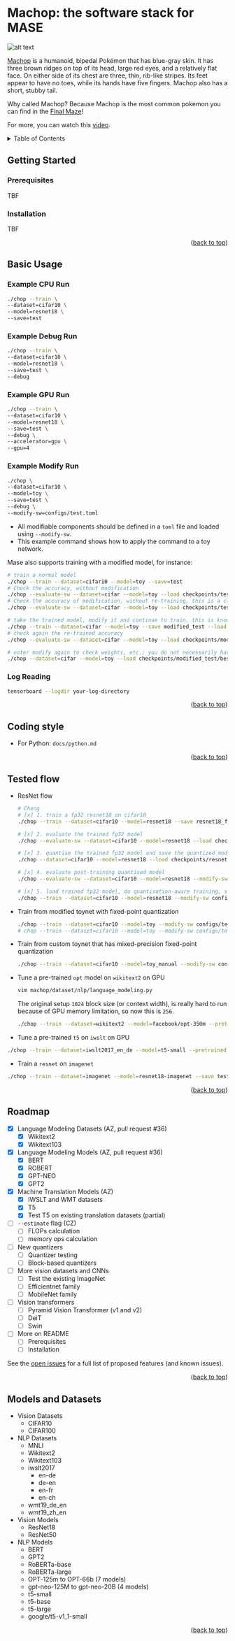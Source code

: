 # Machop: the software stack for MASE

![alt text](machop.png)

[Machop](https://bulbapedia.bulbagarden.net/wiki/Machop_(Pok%C3%A9mon)) is a humanoid, bipedal Pokémon that has blue-gray skin. It has three brown ridges on top of its head, large red eyes, and a relatively flat face. On either side of its chest are three, thin, rib-like stripes. Its feet appear to have no toes, while its hands have five fingers. Machop also has a short, stubby tail.

Why called Machop? Because Machop is the most common pokemon you can find in the [Final Maze](https://bulbapedia.bulbagarden.net/wiki/Final_Maze)!

For more, you can watch this [video](https://www.youtube.com/watch?v=JEUsN_KlDy8&ab_channel=Mah-Dry-Bread-Gameplay%26Streams%21).

<!-- TABLE OF CONTENTS -->
<details>
  <summary>Table of Contents</summary>
  <ol>
    <li>
      <a href="#getting-started">Getting Started</a>
      <ul>
        <li><a href="#prerequisites">Prerequisites</a></li>
        <li><a href="#installation">Installation</a></li>
      </ul>
    </li>
    <li>
      <a href="#basic-usage">Usage</a>
      <ul>
        <li><a href="#example-cpu-run">Example CPU Run</a></li>
        <li><a href="#example-debug-run">Example Debug Run</a></li>
        <li><a href="#example-gpu-run">Example GPU Run</a></li>
        <li><a href="#example-modify-run">Example Modify Run</a></li>
        <li><a href="#log-reading">Log Reading</a></li>
      </ul>
    </li>
    <li><a href="#coding-style">Coding Style</a></li>
    <li><a href="#tested-flow">Tested flow</a></li>
    <li><a href="#roadmap">Roadmap</a></li>
    <li><a href="#models-and-datasets">Models and Datasets</a></li>
  </ol>
</details>

<!-- GETTING STARTED -->
## Getting Started

### Prerequisites

TBF

### Installation

TBF

<p align="right">(<a href="#readme-top">back to top</a>)</p>

<!-- BASIC USAGE-->
## Basic Usage

### Example CPU Run

```bash
./chop --train \
--dataset=cifar10 \
--model=resnet18 \
--save=test
```

### Example Debug Run

```bash
./chop --train \
--dataset=cifar10 \
--model=resnet18 \
--save=test \
--debug
```

### Example GPU Run

```bash
./chop --train \
--dataset=cifar10 \
--model=resnet18 \
--save=test \
--debug \
--accelerator=gpu \
--gpu=4
```

### Example Modify Run

```bash
./chop \
--dataset=cifar10 \
--model=toy \
--save=test \
--debug \
--modify-sw=configs/test.toml
```

- All modifiable components should be defined in a `toml` file and loaded using `--modify-sw`.
- This example command shows how to apply the command to a toy network.

Mase also supports training with a modified model, for instance:

```bash
# train a normal model
./chop --train --dataset=cifar10 --model=toy --save=test
# Check the accuracy, without modification
./chop --evaluate-sw --dataset=cifar --model=toy --load checkpoints/test/best.ckpt
# Check the accuracy of modification, without re-training, this is a classic post-training quantization scenario
./chop --evaluate-sw --dataset=cifar --model=toy --load checkpoints/test/best.ckpt --modify-sw=configs/test.toml

# take the trained model, modify it and continue to train, this is known as quantization aware training
./chop --train --dataset=cifar --model=toy --save modified_test --load checkpoints/test/best.ckpt --modify-sw=configs/test.toml
# check again the re-trained accuracy
./chop --evaluate-sw --dataset=cifar --model=toy --load checkpoints/modified_test/best.ckpt --modify-sw=configs/test.toml

# enter modify again to check weights, etc.; you do not necessarily have to save the model in modify
./chop --dataset=cifar --model=toy --load checkpoints/modified_test/best.ckpt --modify-sw configs/test.toml
```

### Log Reading

```bash
tensorboard --logdir your-log-directory
```

<p align="right">(<a href="#readme-top">back to top</a>)</p>


<!-- CODING STYLE -->
## Coding style

- For Python: `docs/python.md`

<p align="right">(<a href="#readme-top">back to top</a>)</p>

<!-- TESTED FLOW -->
## Tested flow

- ResNet flow

  ```bash
  # Cheng
  # [x] 1. train a fp32 resnet18 on cifar10
  ./chop --train --dataset=cifar10 --model=resnet18 --save resnet18_fp32 --batch-size 512 --cpu 32 --gpu 3

  # [x] 2. evaluate the trained fp32 model
  ./chop --evaluate-sw --dataset=cifar10 --model=resnet18 --load checkpoints/resnet18_fp32/best.ckpt --batch-size 512 --cpu 32 --gpu 3

  # [x] 3. quantise the trained fp32 model and save the quantized model
  ./chop --dataset=cifar10 --model=resnet18 --load checkpoints/resnet18_fp32/best.ckpt --modify-sw configs/tests/integer.toml --cpu 32 --gpu 3 --save resnet18_i8_ptq

  # [x] 4. evaluate post-training quantised model
  ./chop --evaluate-sw --dataset=cifar10 --model=resnet18 --modify-sw configs/tests/integer.toml --load checkpoints/resnet18_fp32/best.ckpt --batch-size 512 --cpu 32 --gpu 3

  # [x] 5. load trained fp32 model, do quantisation-aware training, save the trained quantized model
  ./chop --train --dataset=cifar10 --model=resnet18 --modify-sw configs/tests/integer.toml --load checkpoints/resnet18_fp32/best.ckpt --save resnet18_i8_qat --batch-size 512 --cpu 32 --gpu 3
  ```

- Train from modified toynet with fixed-point quantization

  ```bash
  ./chop --train --dataset=cifar10 --model=toy --modify-sw configs/tests/integer.toml --save test
  # chop --train --dataset=cifar10 --model=toy --modify-sw configs/tests/integer.toml --save test --training-optimizer sgd --seed 666 --learning_rate 1e-4 --max-epochs 2 --batch-size 128
  ```

- Train from custom toynet that has mixed-precision fixed-point quantization

  ```bash
  ./chop --train --dataset=cifar10 --model=toy_manual --modify-sw configs/toy_manual.toml --save test
  ```

- Tune a pre-trained `opt` model on `wikitext2` on GPU
  ```bash
  vim machop/dataset/nlp/language_modeling.py
  ```
  The original setup `1024` block size (or context width), is really hard to run because of GPU memory limitation, so now this is `256`.

  ```bash
  ./chop --train --dataset=wikitext2 --model=facebook/opt-350m --pretrained --save test --accelerator gpu --gpu 1 --batch-size 4 --task lm
  ```

- Tune a pre-trained `t5` on `iwslt` on GPU
```bash
./chop --train --dataset=iwslt2017_en_de --model=t5-small --pretrained --save test --accelerator gpu --gpu 1 --batch-size 4 --task tran
```

- Train a `resnet` on `imagenet`
```bash
./chop --train --dataset=imagenet --model=resnet18-imagenet --save test --accelerator gpu --gpu 1 --batch-size 32
```

<p align="right">(<a href="#readme-top">back to top</a>)</p>

<!-- ROADMAP -->
## Roadmap

- [X] Language Modeling Datasets (AZ, pull request #36)
  - [X] Wikitext2
  - [X] Wikitext103
- [X] Language Modeling Models (AZ, pull request #36)
  - [X] BERT
  - [X] ROBERT
  - [X] GPT-NEO
  - [X] GPT2
- [X] Machine Translation Models (AZ)
  - [X] IWSLT and WMT datasets
  - [X] T5
  - [X] Test T5 on existing translation datasets (partial)
- [ ] `--estimate` flag (CZ)
  - [ ] FLOPs calculation
  - [ ] memory ops calculation
- [ ] New quantizers
  - [ ] Quantizer testing
  - [ ] Block-based quantizers
- [ ] More vision datasets and CNNs
  - [ ] Test the existing ImageNet
  - [ ] Efficientnet family
  - [ ] MobileNet family
- [ ] Vision transformers
  - [ ] Pyramid Vision Transformer (v1 and v2)
  - [ ] DeiT
  - [ ] Swin
- [ ] More on README
  - [ ] Prerequisites
  - [ ] Installation

See the [open issues](https://github.com/JianyiCheng/mase-tools/issues) for a full list of proposed features (and known issues).

<p align="right">(<a href="#readme-top">back to top</a>)</p>

## Models and Datasets

- Vision Datasets
  - CIFAR10
  - CIFAR100
- NLP Datasets
  - MNLI
  - Wikitext2
  - Wikitext103
  - iwslt2017
    - en-de
    - de-en
    - en-fr
    - en-ch
  - wmt19_de_en
  - wmt19_zh_en
- Vision Models
  - ResNet18
  - ResNet50
- NLP Models
  - BERT
  - GPT2
  - RoBERTa-base
  - RoBERTa-large
  - OPT-125m to OPT-66b (7 models)
  - gpt-neo-125M to gpt-neo-20B (4 models)
  - t5-small
  - t5-base
  - t5-large
  - google/t5-v1_1-small

<p align="right">(<a href="#readme-top">back to top</a>)</p>
